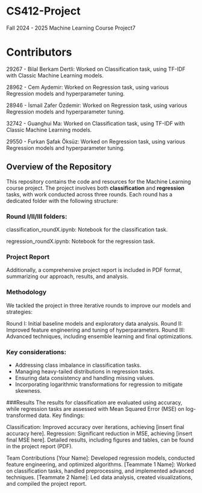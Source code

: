 # CS412-Project
 Fall 2024 - 2025 Machine Learning Course Project7

# Contributors
29267 - Bilal Berkam Dertli: Worked on Classification task, using TF-IDF with Classic Machine Learning models. 

28962 - Cem Aydemir: Worked on Regression task, using various Regression models and hyperparameter tuning.

28946 - İsmail Zafer Özdemir: Worked on Regression task, using various Regression models and hyperparameter tuning.

32742 - Guanghui Ma: Worked on Classification task, using TF-IDF with Classic Machine Learning models. 

29550 - Furkan Şafak Öksüz: Worked on Regression task, using various Regression models and hyperparameter tuning.


## Overview of the Repository
This repository contains the code and resources for the Machine Learning course project. The project involves both **classification** and **regression** tasks, with work conducted across three rounds. Each round has a dedicated folder with the following structure:


### Round I/II/III folders:
classification_roundX.ipynb: Notebook for the classification task.

regression_roundX.ipynb: Notebook for the regression task.

### Project Report
Additionally, a comprehensive project report is included in PDF format, summarizing our approach, results, and analysis.

### Methodology
We tackled the project in three iterative rounds to improve our models and strategies:

Round I: Initial baseline models and exploratory data analysis.
Round II: Improved feature engineering and tuning of hyperparameters.
Round III: Advanced techniques, including ensemble learning and final optimizations.

### Key considerations:

- Addressing class imbalance in classification tasks.
- Managing heavy-tailed distributions in regression tasks.
- Ensuring data consistency and handling missing values.
- Incorporating logarithmic transformations for regression to mitigate skewness.

###Results
The results for classification are evaluated using accuracy, while regression tasks are assessed with Mean Squared Error (MSE) on log-transformed data. Key findings:

Classification: Improved accuracy over iterations, achieving [insert final accuracy here].
Regression: Significant reduction in MSE, achieving [insert final MSE here].
Detailed results, including figures and tables, can be found in the project report (PDF).

Team Contributions
[Your Name]: Developed regression models, conducted feature engineering, and optimized algorithms.
[Teammate 1 Name]: Worked on classification tasks, handled preprocessing, and implemented advanced techniques.
[Teammate 2 Name]: Led data analysis, created visualizations, and compiled the project report.
